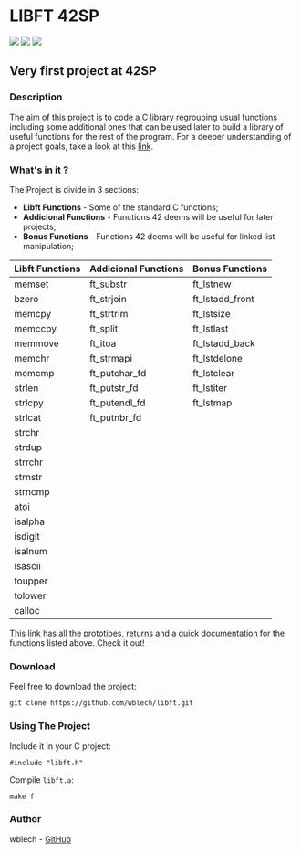 # LIBFT 42SP
![](https://img.shields.io/badge/Project-1-red)
![](https://img.shields.io/badge/Language-C-blue)
![](https://img.shields.io/badge/School-42-orange)
## Very first project at 42SP

### Description
The aim of this project is to code a C library regrouping usual functions including some additional ones that can be used later to build a library of useful functions for the rest of the program. For a deeper understanding of a project goals, take a look at this [link](https://github.com/wblech/libft/blob/master/libft-en.subject.pdf).

### What's in it ?
The Project is divide in 3 sections:

* **Libft Functions** - Some of the standard C functions;
* **Addicional Functions** - Functions 42 deems will be useful for later projects;
* **Bonus Functions** - Functions 42 deems will be useful for linked list manipulation;

|Libft Functions|Addicional Functions | Bonus Functions |
|---------------|---------------------|-----------------|
|   memset      |   ft_substr         | ft_lstnew       |
|   bzero       |   ft_strjoin        | ft_lstadd_front |   
|   memcpy      |   ft_strtrim        | ft_lstsize      |
|   memccpy     |   ft_split          | ft_lstlast      |
|   memmove     |   ft_itoa           | ft_lstadd_back  |
|   memchr      |   ft_strmapi        | ft_lstdelone    |
|   memcmp      |   ft_putchar_fd     | ft_lstclear     |
|   strlen      |   ft_putstr_fd      | ft_lstiter      |
|   strlcpy     |   ft_putendl_fd     | ft_lstmap       |
|   strlcat     |   ft_putnbr_fd      |                 |
|   strchr      |                     |                 |
|   strdup      |                     |                 |
|   strrchr     |                     |                 |
|   strnstr     |                     |                 |
|   strncmp     |                     |                 |
|   atoi        |                     |                 |
|   isalpha     |                     |                 |
|   isdigit     |                     |                 |
|   isalnum     |                     |                 |
|   isascii     |                     |                 |
|   toupper     |                     |                 |
|   tolower     |                     |                 |
|   calloc      |                     |                 |

This [link](https://github.com/wblech/libft/blob/master/libft-en.subject.pdf) has all the prototipes, returns and a quick documentation for the functions listed above. Check it out!

### Download
Feel free to download the project:
```
git clone https://github.com/wblech/libft.git
```

### Using The Project
Include it in your C project:
```
#include "libft.h"
```
Compile ```libft.a```:
```
make f
```

### Author
wblech - [GitHub](https://github.com/wblech/)
